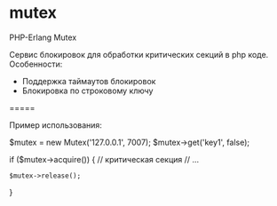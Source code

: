 mutex
=====

PHP-Erlang Mutex

Сервис блокировок для обработки критических секций в php коде.
Особенности:
 - Поддержка таймаутов блокировок
 - Блокировка по строковому ключу

=====

Пример использования:

$mutex = new Mutex('127.0.0.1', 7007);
$mutex->get('key1', false);

if ($mutex->acquire()) {
    // критическая секция
    // …
    
    $mutex->release();
}

